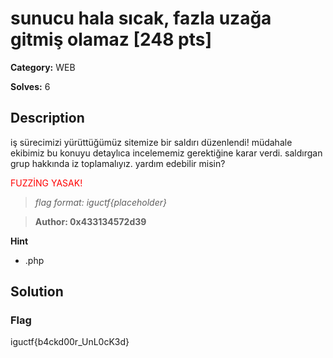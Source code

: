 # sunucu hala sıcak, fazla uzağa gitmiş olamaz [248 pts]

**Category:** WEB

**Solves:** 6

## Description
iş sürecimizi yürüttüğümüz sitemize bir saldırı düzenlendi! müdahale ekibimiz bu konuyu detaylıca incelememiz gerektiğine karar verdi. saldırgan grup hakkında iz toplamalıyız. yardım edebilir misin?

<p style="color: red;">FUZZİNG YASAK!</p>

>*flag format: iguctf{placeholder}*

>**Author: 0x433134572d39**

**Hint**
* .php

## Solution

### Flag
iguctf{b4ckd00r_UnL0cK3d}
